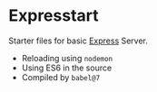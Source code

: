 # Expresstart

Starter files for basic [Express](https://expressjs.com/) Server.

- Reloading using `nodemon`
- Using ES6 in the source
- Compiled by `babel@7`
